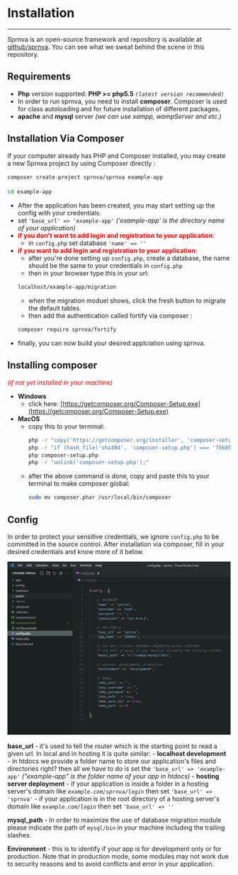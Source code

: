 # Installation
---
Sprnva is an open-source framework and repository is available at [github/sprnva](https://github.com/sprnva/sprnva). You can see what we sweat behind the scene in this repository.

## Requirements
- **Php** version supported: **PHP >= php5.5** *`(latest version recommended)`*
- In order to run sprnva, you need to install **composer**. Composer is used for class autoloading and for future installation of different packages.
- **apache** and **mysql** server *(we can use xampp, wampServer and etc.)*

## Installation Via Composer
If your computer already has PHP and Composer installed, you may create a new Sprnva project by using Composer directly :
```bash
composer create-project sprnva/sprnva example-app

cd example-app
```
- After the application has been created, you may start setting up the config with your credentials.
- set `'base_url' => 'example-app'` *('example-app' is the directory name of your application)*
- <span style="color: red;">**if you don't want to add login and registration to your application**</span>:
    - in `config.php` set database `'name' => ''`
- <span style="color: red;">**if you want to add login and registration to your application**</span>:
    - after you're done setting up `config.php`, create a database, the name should be the same to your credentials in `config.php`
    - then in your browser type this in your url:
    ```bash
    localhost/example-app/migration
    ```
    - when the migration moduel shows, click the fresh button to migrate the default tables.
    - then add the authentication called fortify via composer :
    ```bash
    composer require sprnva/fortify
    ```
- finally, you can now build your desired applciation using sprnva.

## Installing composer
<span style="color: red;">*(if not yet installed in your machine)*</span>

- **Windows** 
    - click here: [https://getcomposer.org/Composer-Setup.exe](https://getcomposer.org/Composer-Setup.exe)
- **MacOS** 
    - copy this to your terminal:
        ```bash
        php -r "copy('https://getcomposer.org/installer', 'composer-setup.php');"
        php -r "if (hash_file('sha384', 'composer-setup.php') === '756890a4488ce9024fc62c56153228907f1545c228516cbf63f885e036d37e9a59d27d63f46af1d4d07ee0f76181c7d3') { echo 'Installer verified'; } else { echo 'Installer corrupt'; unlink('composer-setup.php'); } echo PHP_EOL;"
        php composer-setup.php
        php -r "unlink('composer-setup.php');"
        ```
    - after the above command is done, copy and paste this to your terminal to make composer global:
        ```bash
        sudo mv composer.phar /usr/local/bin/composer
        ```

## Config
In order to protect your sensitive credentials, we ignore `config.php` to be committed in the source control. After installation via composer, fill in your desired credentials and know more of it below.

![alt text](public/storage/images/update-config.png)

**base_url** - it's used to tell the router which is the starting point to read a given url. In local and in hosting it is quite similar:
    - **localhost development**
        - in htdocs we provide a folder name to store our application's files and directories right? then all we have to do is set the `'base_url' => 'example-app'` *("example-app" is the folder name of your app in htdocs)*
    - **hosting server deployment**
        - if your application is inside a folder in a hosting server's domain like *`example.com/sprnva/login`* then set `'base_url' => 'sprnva'`
        - if your application is in the root directory of a hosting server's domain like *`example.com/login`* then set `'base_url' => ''`

**mysql_path** - In order to maximize the use of database migration module please indicate the path of `mysql/bin` in your machine including the trailing slashes.

**Environment** - this is to identify if your app is for development only or for production. Note that in production mode, some modules may not work due to security reasons and to avoid conflicts and error in your application.
